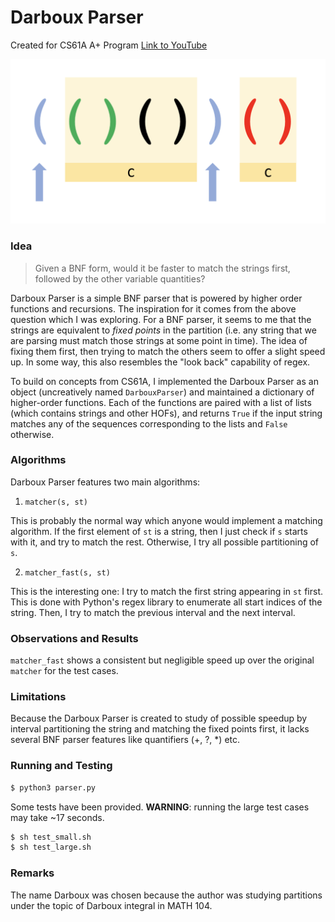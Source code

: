 # Darboux Parser

Created for CS61A A+ Program
[Link to YouTube](https://www.youtube.com/watch?v=-IDGRDxIZmc)

![demo](./demo.png)

### Idea

> Given a BNF form, would it be faster to match the strings first, followed by the other variable quantities?

Darboux Parser is a simple BNF parser that is powered by higher order functions and recursions.
The inspiration for it comes from the above question which I was exploring. For a BNF parser, it seems to me that the strings are equivalent to *fixed points* in the partition (i.e. any string that we are parsing must match those strings at some point in time). The idea of fixing them first, then trying to match the others seem to offer a slight speed up. In some way, this also resembles the "look back" capability of regex.

To build on concepts from CS61A, I implemented the Darboux Parser as an object (uncreatively named ```DarbouxParser```) and maintained a dictionary of higher-order functions. Each of the functions are paired with a list of lists (which contains strings and other HOFs), and returns ```True``` if the input string matches any of the sequences corresponding to the lists and ```False``` otherwise. 

### Algorithms
Darboux Parser features two main algorithms:

1. ```matcher(s, st)```

This is probably the normal way which anyone would implement a matching algorithm. If the first element of ```st``` is a string, then I just check if ```s``` starts with it, and try to match the rest. Otherwise, I try all possible partitioning of ```s```.

2. ```matcher_fast(s, st)```

This is the interesting one: I try to match the first string appearing in ```st``` first. This is done with Python's regex library to enumerate all start indices of the string. Then, I try to match the previous interval and the next interval.

### Observations and Results
```matcher_fast``` shows a consistent but negligible speed up over the original ```matcher``` for the test cases.

### Limitations
Because the Darboux Parser is created to study of possible speedup by interval partitioning the string and matching the fixed points first, it lacks several BNF parser features like quantifiers (+, ?, *) etc.

### Running and Testing
```bash
$ python3 parser.py
```

Some tests have been provided. **WARNING**: running the large test cases may take ~17 seconds.
```bash
$ sh test_small.sh
$ sh test_large.sh
```

### Remarks
The name Darboux was chosen because the author was studying partitions under the topic of Darboux integral in MATH 104.
